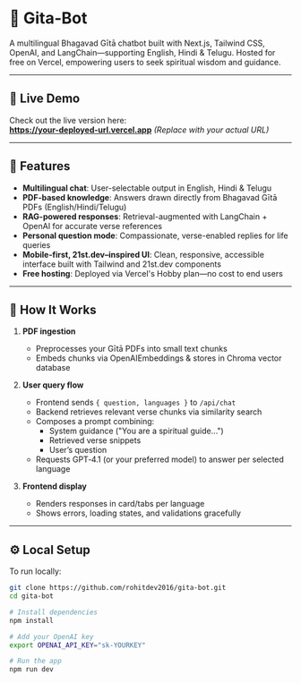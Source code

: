# 📘 Gita‑Bot

A multilingual Bhagavad Gītā chatbot built with Next.js, Tailwind CSS, OpenAI, and LangChain—supporting English, Hindi & Telugu. Hosted for free on Vercel, empowering users to seek spiritual wisdom and guidance.

---

## 🚀 Live Demo

Check out the live version here:  
**https://your-deployed-url.vercel.app**  *(Replace with your actual URL)*

---

## 🧭 Features

- **Multilingual chat**: User-selectable output in English, Hindi & Telugu
- **PDF-based knowledge**: Answers drawn directly from Bhagavad Gītā PDFs (English/Hindi/Telugu)
- **RAG-powered responses**: Retrieval-augmented with LangChain + OpenAI for accurate verse references
- **Personal question mode**: Compassionate, verse-enabled replies for life queries
- **Mobile-first, 21st.dev–inspired UI**: Clean, responsive, accessible interface built with Tailwind and 21st.dev components
- **Free hosting**: Deployed via Vercel's Hobby plan—no cost to end users

---

## 🧩 How It Works

1. **PDF ingestion**  
   - Preprocesses your Gītā PDFs into small text chunks  
   - Embeds chunks via OpenAIEmbeddings & stores in Chroma vector database

2. **User query flow**  
   - Frontend sends `{ question, languages }` to `/api/chat`  
   - Backend retrieves relevant verse chunks via similarity search  
   - Composes a prompt combining:
     - System guidance ("You are a spiritual guide…")  
     - Retrieved verse snippets  
     - User’s question  
   - Requests GPT‑4.1 (or your preferred model) to answer per selected language

3. **Frontend display**  
   - Renders responses in card/tabs per language  
   - Shows errors, loading states, and validations gracefully

---

## ⚙️ Local Setup

To run locally:

```bash
git clone https://github.com/rohitdev2016/gita-bot.git
cd gita-bot

# Install dependencies
npm install

# Add your OpenAI key
export OPENAI_API_KEY="sk‑YOURKEY"

# Run the app
npm run dev
